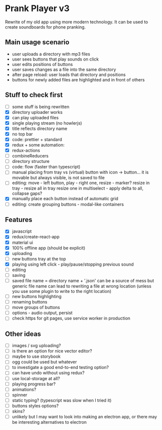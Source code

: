 # Prank Player v3

Rewrite of my old app using more modern technology.
It can be used to create soundboards for phone pranking.

## Main usage scenario

- user uploads a directory with mp3 files
- user sees buttons that play sounds on click
- user edits positions of buttons
- user saves changes as a file into the same directory
- after page reload: user loads that directory and positions
- buttons for newly added files are highlighted and in front of others

## Stuff to check first

- [ ] some stuff is being rewritten
- [x] directory uploader works
- [x] can play uploaded files
- [x] single playing stream (no howlerjs)
- [x] title reflects directory name
- [x] no top bar
- [x] code: prettier + standard
- [x] redux + some automation:
- [x] redux-actions
- [ ] combineReducers
- [ ] directory structure
- [ ] code: flow (faster than typescript)
- [ ] manual placing from tray vs (virtual) button with icon -> button...
      it is movable but always visible, is not saved to file
- [ ] editing: move - left button, play - right one, resize - marker?
      resize in tray - resize all in tray
      resize one in multiselect - apply delta to all, collapse gaps?
- [x] manually place each button instead of automatic grid
- [ ] editing: create grouping buttons - modal-like containers

## Features

- [x] javascript
- [x] redux/create-react-app
- [x] material ui
- [x] 100% offline app (should be explicit)
- [x] uploading
- [ ] new buttons tray at the top
- [x] playing using left click - play/pause/stopping previous sound
- [ ] editing
- [ ] saving
- [ ] saved file name = directory name + '.json'
      can be a source of mess but generic file name can lead to
      rewriting a file at wrong location
      (unless you use some plugin to write to the right location)
- [ ] new buttons highlighting
- [ ] renaming buttons
- [ ] move groups of buttons
- [ ] options - audio output, persist
- [ ] check https for git pages, use service worker in production

## Other ideas

- [ ] images / svg uploading?
- [ ] is there an option for nice vector editor?
- [ ] maybe to use storybook
- [ ] ogg could be used but whatever
- [ ] to investigate a good end-to-end testing option?
- [ ] can have undo without using redux?
- [ ] use local-storage at all?
- [ ] playing progress bar?
- [ ] animations?
- [ ] spinner
- [ ] static typing? (typescript was slow when I tried it)
- [ ] buttons styles options?
- [ ] skins?
- [ ] unlikely but I may want to look into making an electron app,
      or there may be interesting alternatives to electron
